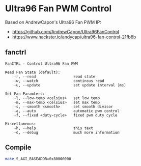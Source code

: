 # Ultra96 Fan PWM Control

Based on AndrewCapon's Ultra96 Fan PWM IP:
* https://github.com/AndrewCapon/Ultra96FanControl
* https://www.hackster.io/andycap/ultra96-fan-control-21fb8b

## fanctrl

```text
FanCTRL - Control Ultra96 Fan PWM

Read Fan State (default):
    -r, --read                 read state
    -w, --watch                continous read
    -u, --update               set update interval (ms)

Set Fan Paramters:
    -l, --low-temp <celsius>   set low temp
    -m, --max-temp <celsius>   set max temp
    -s, --smooth <smooth>      set smooth divisor
    -a, --auto                 automatic pwm control
    -f, --fixed <duty-cycle>   fixed pwm duty cycle

Miscellaneous:
    -h, --help                 this text
    -d, --debug                much more information
```

## Compile

```bash
make S_AXI_BASEADDR=0x80000000
```

